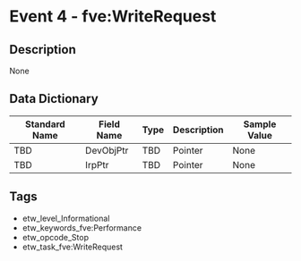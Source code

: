 # Event 4 - fve:WriteRequest

## Description
None

## Data Dictionary
|Standard Name|Field Name|Type|Description|Sample Value|
|---|---|---|---|---|
|TBD|DevObjPtr|TBD|Pointer|None|None|
|TBD|IrpPtr|TBD|Pointer|None|None|

## Tags
* etw_level_Informational
* etw_keywords_fve:Performance
* etw_opcode_Stop
* etw_task_fve:WriteRequest